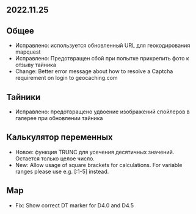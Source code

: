 ## 2022.11.25

## Общее
- Исправлено: используется обновленный URL для геокодирования mapquest
- Исправлено: Предотвращен сбой при попытке прикрепить фото к отзыву тайника
- Change: Better error message about how to resolve a Captcha requirement on login to geocaching.com

## Тайники
- Исправлено: предотвращено удвоение изображений спойлеров в галерее при обновлении тайника

## Калькулятор переменных
- Новое: функция TRUNC для усечения десятичных значений. Остается только целое число.
- New: Allow usage of square brackets for calculations. For variable ranges please use e.g. \[:1-5\] instead.

## Map
- Fix: Show correct DT marker for D4.0 and D4.5
